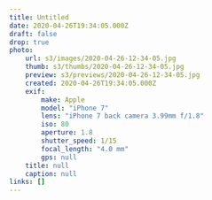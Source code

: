 ```yaml
---
title: Untitled
date: 2020-04-26T19:34:05.000Z
draft: false
drop: true
photo:
    url: s3/images/2020-04-26-12-34-05.jpg
    thumb: s3/thumbs/2020-04-26-12-34-05.jpg
    preview: s3/previews/2020-04-26-12-34-05.jpg
    created: 2020-04-26T19:34:05.000Z
    exif:
        make: Apple
        model: "iPhone 7"
        lens: "iPhone 7 back camera 3.99mm f/1.8"
        iso: 80
        aperture: 1.8
        shutter_speed: 1/15
        focal_length: "4.0 mm"
        gps: null
    title: null
    caption: null
links: []
---
```

